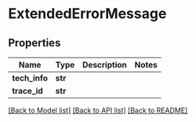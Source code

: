 # ExtendedErrorMessage

## Properties
Name | Type | Description | Notes
------------ | ------------- | ------------- | -------------
**tech_info** | **str** |  | 
**trace_id** | **str** |  | 

[[Back to Model list]](../README.md#documentation-for-models) [[Back to API list]](../README.md#documentation-for-api-endpoints) [[Back to README]](../README.md)

